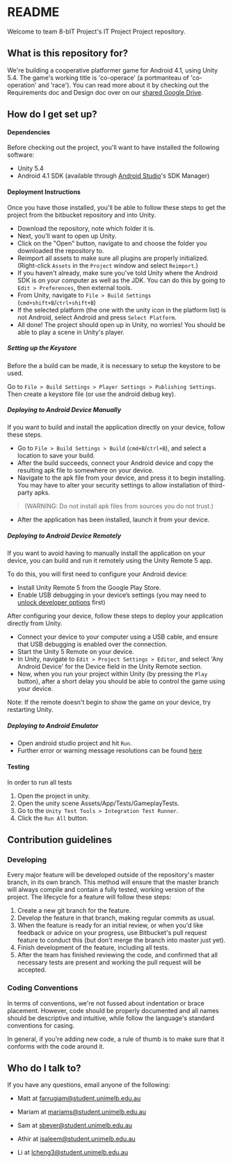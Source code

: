 # README #

Welcome to team 8-bIT Project's IT Project Project repository.

## What is this repository for? ##

We're building a cooperative platformer game for Android 4.1, using Unity 5.4. The game's working title is 'co-operace' (a portmanteau of 'co-operation' and 'race'). You can read more about it by checking out the Requirements doc and Design doc over on our [shared Google Drive](https://drive.google.com/drive/u/2/folders/0B-X6kHzx5k4TRGJ2dXlnTGR2aFU).

## How do I get set up? ##

#### Dependencies

Before checking out the project, you'll want to have installed the following software:

* Unity 5.4
* Android 4.1 SDK (available through [Android Studio](https://developer.android.com/studio/index.html)'s SDK Manager)

#### Deployment Instructions

Once you have those installed, you'll be able to follow these steps to get the project from the bitbucket repository and into Unity.

* Download the repository, note which folder it is.
* Next, you'll want to open up Unity.
* Click on the "Open" button, navigate to and choose the folder you downloaded the repository to.
* Reimport all assets to make sure all plugins are properly initialized. (Right-click `Assets` in the `Project` window and select `Reimport`.)
* If you haven't already, make sure you've told Unity where the Android SDK is on your computer as well as the JDK. You can do this by going to `Edit > Preferences`, then external tools.
* From Unity, navigate to `File > Build Settings` (`cmd+shift+B`/`ctrl+shift+B`)
* If the selected platform (the one with the unity icon in the platform list) is not Android, select Android and press `Select Platform`.
* All done! The project should open up in Unity, no worries! You should be able to play a scene in Unity's player.

##### Setting up the Keystore

Before the a build can be made, it is necessary to setup the keystore to be
used.

Go to `File > Build Settings > Player Settings > Publishing Settings`. Then
create a keystore file (or use the android debug key).

##### Deploying to Android Device Manually

If you want to build and install the application directly on your device, follow these steps.

* Go to `File > Build Settings > Build` (`cmd+B`/`ctrl+B`), and select a location to save your build.
* After the build succeeds, connect your Android device and copy the resulting apk file to somewhere on your device.
* Navigate to the apk file from your device, and press it to begin installing. You may have to alter your security settings to allow installation of third-party apks. 

> (WARNING: Do not install apk files from sources you do not trust.)

* After the application has been installed, launch it from your device.

##### Deploying to Android Device Remotely

If you want to avoid having to manually install the application on your device, you can build and run it remotely using the Unity Remote 5 app.

To do this, you will first need to configure your Android device:

* Install Unity Remote 5 from the Google Play Store.
* Enable USB debugging in your device’s settings (you may need to [unlock developer options](http://www.greenbot.com/article/2457986/how-to-enable-developer-options-on-your-android-phone-or-tablet.html) first)

After configuring your device, follow these steps to deploy your application directly from Unity.

* Connect your device to your computer using a USB cable, and ensure that USB debugging is enabled over the connection.
* Start the Unity 5 Remote on your device.
* In Unity, navigate to `Edit > Project Settings > Editor`, and select 'Any Android Device' for the Device field in the Unity Remote section.
* Now, when you run your project within Unity (by pressing the `Play` button), after a short delay you should be able to control the game using your device.

Note: If the remote doesn't begin to show the game on your device, try restarting Unity.

##### Deploying to Android Emulator

* Open android studio project and hit `Run`.
* Further error or warning message resolutions can be found [here](https://developer.android.com/studio/run/emulator.html)

#### Testing

In order to run all tests

1. Open the project in unity.
1. Open the unity scene Assets/App/Tests/GameplayTests.
1. Go to the `Unity Test Tools > Integration Test Runner`.
1. Click the `Run All` button.

## Contribution guidelines ##

### Developing ###

Every major feature will be developed outside of the repository's master branch, in its own branch. This method will ensure that the master branch will always compile and contain a fully tested, working version of the project. The lifecycle for a feature will follow these steps:

1. Create a new git branch for the feature.
2. Develop the feature in that branch, making regular commits as usual.
3. When the feature is ready for an initial review, or when you'd like feedback or advice on your progress, use Bitbucket's pull request feature to conduct this (but don't merge the branch into master just yet).
4. Finish development of the feature, including all tests.
5. After the team has finished reviewing the code, and confirmed that all necessary tests are present and working the pull request will be accepted.

### Coding Conventions ###

In terms of conventions, we're not fussed about indentation or brace placement. However, code should be properly documented and all names should be descriptive and intuitive, while follow the language's standard conventions for casing.

In general, if you're adding new code, a rule of thumb is to make sure that it conforms with the code around it.


## Who do I talk to? ##

If you have any questions, email anyone of the following:

* Matt at farrugiam@student.unimelb.edu.au

* Mariam at mariams@student.unimelb.edu.au

* Sam at sbeyer@student.unimelb.edu.au

* Athir at isaleem@student.unimelb.edu.au

* Li at lcheng3@student.unimelb.edu.au